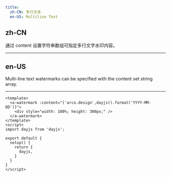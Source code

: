 ```yaml
title:
  zh-CN: 多行文本
  en-US: Multiline Text
```

## zh-CN

通过 content 设置字符串数组可指定多行文字水印内容。

---

## en-US

Multi-line text watermarks can be specified with the content set string array.

---

```vue
<template>
  <a-watermark :content="['arco.design',dayjs().format('YYYY-MM-DD')]">
    <div style="width: 100%; height: 300px;" />
  </a-watermark>
</template>
<script>
import dayjs from 'dayjs';

export default {
  setup() {
    return {
      dayjs,
    }
  }
}
</script>
```
